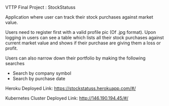 VTTP Final Project : StockStatuss

Application where user can track their stock purchases against market value. 

Users need to register first with a valid profile pic (Of .jpg format). Upon logging in users can see a table which lists all their stock purchases against current market value and shows if their purchase are giving them a loss or profit.

Users can also narrow down their portfolio by making the following searches

- Search by company symbol
- Search by purchase date


Heroku Deployed Link: https://stockstatuss.herokuapp.com/#/

Kubernetes Cluster Deployed Link: http://146.190.194.45/#/
